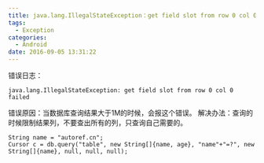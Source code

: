 ```yaml
---
title: java.lang.IllegalStateException：get field slot from row 0 col 0 failed
tags:
  - Exception
categories:
  - Android
date: 2016-09-05 13:31:22
---
```


错误日志：
```
java.lang.IllegalStateException: get field slot from row 0 col 0 failed
```
错误原因：当数据库查询结果大于1M的时候，会报这个错误。
解决办法：查询的时候限制结果列，不要查出所有的列，只查询自己需要的。
```
String name = "autoref.cn";  
Cursor c = db.query("table", new String[]{name, age}, "name"+"=?", new String[]{name}, null, null, null);
```

